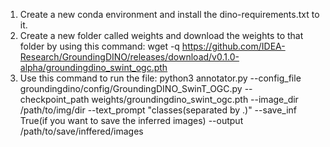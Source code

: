 1. Create a new conda environment and install the dino-requirements.txt to it.
2. Create a new folder called weights and download the weights to that folder by using this command: wget -q https://github.com/IDEA-Research/GroundingDINO/releases/download/v0.1.0-alpha/groundingdino_swint_ogc.pth
3. Use this command to run the file:
python3 annotator.py --config_file groundingdino/config/GroundingDINO_SwinT_OGC.py --checkpoint_path weights/groundingdino_swint_ogc.pth --image_dir /path/to/img/dir --text_prompt "classes(separated by .)"  --save_inf True(if you want to save the inferred images) --output /path/to/save/inffered/images
